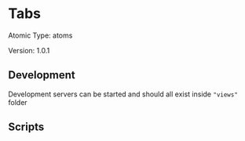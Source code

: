 # Tabs

Atomic Type: atoms

Version: 1.0.1

## Development

Development servers can be started and should all exist inside `"views"` folder

## Scripts
